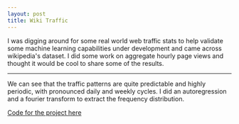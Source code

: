 ```yaml
---
layout: post
title: Wiki Traffic
---
```


I was digging around for some real world web traffic stats to help validate some machine learning capabilities under development and came across wikipedia's dataset.
I did some work on aggregate hourly page views and thought it would be cool to share some of the results.

---
[](https://raw.githubusercontent.com/YuchenLuo/yuchenluo.github.io/master/_posts/2016-11-10-WikiTraffic.fig1.png)
We can see that the traffic patterns are quite predictable and highly periodic, with pronounced daily and weekly cycles.  I did an autoregression and a fourier transform to extract the frequency distribution.




[](https://raw.githubusercontent.com/YuchenLuo/yuchenluo.github.io/master/_posts/2016-11-10-WikiTraffic.fig2.png)

[Code for the project here](https://github.com/YuchenLuo/WikiTraffic)

